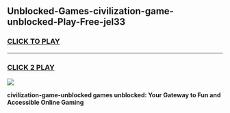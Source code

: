 
## Unblocked-Games-civilization-game-unblocked-Play-Free-jel33
<h3>
<a href="https://premium76.site?title=civilization-game-unblocked&ref=10A">CLICK TO PLAY</a></h3>
<hr>

<h3>
<a href="https://premium76.site?title=civilization-game-unblocked&ref=10A">CLICK 2 PLAY</a>
  
</h3>

<a href="https://premium76.site?title=civilization-game-unblocked&ref=10A"><img src="https://clearcache.store/games.png"></a>


**civilization-game-unblocked games unblocked: Your Gateway to Fun and Accessible Online Gaming**
